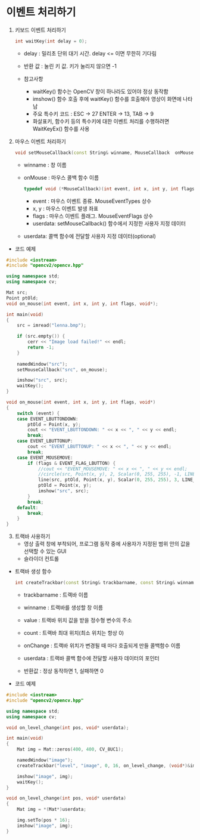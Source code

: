 # 이벤트 처리하기

1. 키보드 이벤트 처리하기
    ```cpp
    int waitKey(int delay = 0);
    ```
    + delay : 밀리초 단위 대기 시간. delay <= 이면 무한히 기다림
    + 반환 값 : 눌린 키 값. 키가 눌리지 않으면 -1 

    + 참고사항
        - waitKey() 함수는 OpenCV 창이 하나라도 있어야 정상 동작함
        - imshow() 함수 호출 후에 waitKey() 함수를 호출해야 영상이 화면에 나타남
        - 주요 특수키 코드  : ESC -> 27 ENTER -> 13, TAB -> 9
        - 화살표키, 함수키 등의 특수키에 대한 이벤트 처리를 수행하려면 WaitKeyEx() 함수를 사용

2. 마우스 이벤트 처리하기
    ```cpp
    void setMouseCallback(const String& winname, MouseCallback  onMouse, void* userdata = 0);
    ```
    + winname : 창 이름
    + onMouse : 마우스 콜백 함수 이름
        ``` cpp
        typedef void (*MouseCallback)(int event, int x, int y, int flags, void* userdata);
        ```
        - event : 마우스 이벤트 종류. MouseEventTypes 상수
        - x, y : 마우스 이벤트 발생 좌표
        - flags : 마우스 이벤트 플래그. MouseEventFlags 상수
        - userdata: setMouseCallback() 함수에서 지정한 사용자 지정 데이터

    + userdata: 콜백 함수에 전달할 사용자 지정 데이터(optional)
* 코드 예제
```cpp
#include <iostream>
#include "opencv2/opencv.hpp"

using namespace std;
using namespace cv;

Mat src;
Point ptOld;
void on_mouse(int event, int x, int y, int flags, void*);

int main(void)
{
	src = imread("lenna.bmp");

	if (src.empty()) {
		cerr << "Image load failed!" << endl;
		return -1;
	}
	
	namedWindow("src");
	setMouseCallback("src", on_mouse);

	imshow("src", src);
	waitKey();
}

void on_mouse(int event, int x, int y, int flags, void*)
{
	switch (event) {
	case EVENT_LBUTTONDOWN:
		ptOld = Point(x, y);
		cout << "EVENT_LBUTTONDOWN: " << x << ", " << y << endl;
		break;
	case EVENT_LBUTTONUP:
		cout << "EVENT_LBUTTONUP: " << x << ", " << y << endl;
		break;
	case EVENT_MOUSEMOVE:
		if (flags & EVENT_FLAG_LBUTTON) {
			//cout << "EVENT_MOUSEMOVE: " << x << ", " << y << endl;
			//circle(src, Point(x, y), 2, Scalar(0, 255, 255), -1, LINE_AA);
			line(src, ptOld, Point(x, y), Scalar(0, 255, 255), 3, LINE_AA);
			ptOld = Point(x, y);
			imshow("src", src);
		}
		break;
	default:
		break;
	}
}

```

3. 트랙바 사용하기
    + 영상 출력 창에 부착되어, 프로그램 동작 중에 사용자가 지정된 범위 안의 값을 선택할 수 있는 GUI
    + 슬라이더 컨트롤

* 트랙바 생성 함수
    ```cpp
    int createTrackbar(const String& trackbarname, const String& winname, int* value, int count, TrackbarCallback onChange = 0, void* userdata = 0); 
    ```
    + trackbarname : 트랙바 이름
    + winname : 트랙바를 생성할 창 이름
    + value : 트랙바 위치 값을 받을 정수형 변수의 주소
    + count : 트랙바 최대 위치(최소 위치는 항상 0)

    + onChange : 트랙바 위치가 변경될 때 마다 호출되게 만들 콜백함수 이름
    + userdata : 트랙바 콜백 함수에 전달할 사용자 데이터의 포인터
    + 반환값 : 정상 동작하면 1, 실패하면 0

* 코드 예제
```cpp
#include <iostream>
#include "opencv2/opencv.hpp"

using namespace std;
using namespace cv;

void on_level_change(int pos, void* userdata);

int main(void)
{
	Mat img = Mat::zeros(400, 400, CV_8UC1);

	namedWindow("image");
	createTrackbar("level", "image", 0, 16, on_level_change, (void*)&img);

	imshow("image", img);
	waitKey();
}

void on_level_change(int pos, void* userdata)
{
	Mat img = *(Mat*)userdata;

	img.setTo(pos * 16);
	imshow("image", img);
}
```